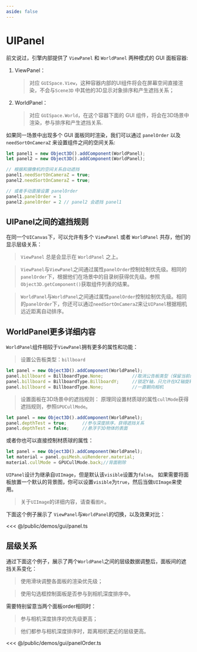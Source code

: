 ```yaml
---
aside: false
---
```

# UIPanel


前文说过，引擎内部提供了 `ViewPanel` 和 `WorldPanel` 两种模式的 GUI 面板容器:
1. ViewPanel：
    > 对应 `GUISpace.View`，这种容器内部的UI组件将会在屏幕空间直接渲染，不会与`Scene3D` 中其他的3D显示对象排序和产生遮挡关系；

2. WorldPanel：
    > 对应 `GUISpace.World`，在这个容器下面的 GUI 组件，将会在3D场景中渲染，参与排序和产生遮挡关系.

如果同一场景中出现多个 GUI 面板同时渲染，我们可以通过 `panelOrder` 以及 `needSortOnCameraZ` 来设置组件之间的空间关系:

```ts
let panel1 = new Object3D().addComponent(WorldPanel);
let panel2 = new Object3D().addComponent(WorldPanel);

// 根据和摄像机的空间关系自动遮挡
panel1.needSortOnCameraZ = true;
panel2.needSortOnCameraZ = true;

// 或者手动直接设置 panelOrder
panel1.panelOrder = 1
panel2.panelOrder = 2 // panel2 会遮挡 panel1
```

## UIPanel之间的遮挡规则
在同一个`UICanvas`下，可以允许有多个 `ViewPanel` 或者 `WorldPanel` 共存，他们的显示层级关系：

> `ViewPanel` 总是会显示在 `WorldPanel` 之上。

> `ViewPanel`与`ViewPanel`之间通过属性`panelOrder`控制绘制优先级。相同的`panelOrder`下，根据他们在场景中的目录树获得优先级。参照`Object3D.getComponent()`获取组件列表的结果。

> `WorldPanel`与`WorldPanel`之间通过属性`panelOrder`控制绘制优先级。相同的`panelOrder`下，你还可以通过`needSortOnCameraZ`来让`UIPanel`根据相机远近距离自动排序。

## WorldPanel更多详细内容
`WorldPanel`组件相较于`ViewPanel`拥有更多的属性和功能：

> 设置公告板类型：`billboard`

```ts
let panel = new Object3D().addComponent(WorldPanel);
panel.billboard = BillboardType.None;           //取消公告板类型（保留当前的旋转角度）
panel.billboard = BillboardType.BillboardY;     //锁定Y轴，只允许在XZ轴旋转，并朝向相机
panel.billboard = BillboardType.None;           //一直朝向相机

```

> 设置面板在3D场景中的遮挡规则：
原理同设置材质球的属性`cullMode`获得遮挡规则，参照`GPUCullMode`。

```ts
let panel = new Object3D().addComponent(WorldPanel);
panel.depthTest = true;      //参与深度排序，获得遮挡关系
panel.depthTest = false;     //悬浮于3D物体的表面
```

或者你也可以直接控制材质球的属性：

```ts
let panel = new Object3D().addComponent(WorldPanel);
let material = panel.guiMesh.uiRenderer.material;
material.cullMode = GPUCullMode.back;//背面剔除
```

`UIPanel`设计为继承自`UIImage`，但是默认该`visible`设置为`false`。
如果需要将面板放置一个默认的背景图，你可以设置`visible`为`true`，然后当做`UIImage`来使用。
> 关于`UIImage`的详细内容，请查看`图片`。

下面这个例子展示了 `ViewPanel`与`WorldPanel`的切换，以及效果对比：
<Demo :height="500" src="/demos/gui/panel.ts"></Demo>

<<< @/public/demos/gui/panel.ts

## 层级关系
通过下面这个例子，展示了两个`WorldPanel`之间的层级数据调整后，面板间的遮挡关系变化：

> 使用滑块调整各面板的渲染优先级；

> 使用勾选框控制面板是否参与到相机深度排序中。

需要特别留意当两个面板order相同时：

> 参与相机深度排序的优先级更高；

> 他们都参与相机深度排序时，距离相机更近的层级更高。

<Demo :height="500" src="/demos/gui/panelOrder.ts"></Demo>
<<< @/public/demos/gui/panelOrder.ts
